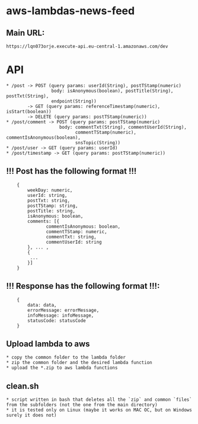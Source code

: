 # aws-lambdas-news-feed

## Main URL: 
    https://lqn073orje.execute-api.eu-central-1.amazonaws.com/dev
    
# API
```
* /post -> POST (query params: userId(String), postTStamp(numeric)
                 body: isAnonymous(boolean), postTitle(String), postTxt(String),
                 endpoint(String))
        -> GET (query params: referenceTimestamp(numeric), isStart(boolean))
        -> DELETE (query params: postTStamp(numeric))
* /post/comment -> POST (query params: postTStamp(numeric)
                    body: commentTxt(String), commentUserId(String), 
                          commentTStamp(numeric), commentIsAnonymous(boolean),
                          snsTopic(String))
* /post/user -> GET (query params: userId)
* /post/timestamp -> GET (query params: postTStamp(numeric))
```
## !!! Post has the following format !!!
```
    {
        weekDay: numeric,
        userId: string,
        postTxt: string,
        postTStamp: string,
        postTitle: string,
        isAnonymous: boolean,
        comments: [{
               commentIsAnonymous: boolean,
               commentTStamp: numeric,
               commentTxt: string,
               commentUserId: string 
        }, ... ,
        {
         ...   
        }]
    }
```
## !!! Response has the following format !!!: 
```
    {
        data: data,
        errorMessage: errorMessage,
        infoMessage: infoMessage,
        statusCode: statusCode
    }
```

## Upload lambda to aws
    * copy the common folder to the lambda folder
    * zip the common folder and the desired lambda function 
    * upload the *.zip to aws lambda functions

## clean.sh
    * script written in bash that deletes all the `zip` and common `files` from the subfolders (not the one from the main directory)
    * it is tested only on Linux (maybe it works on MAC OC, but on Windows surely it does not)


